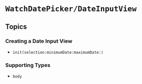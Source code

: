 # ``WatchDatePicker/DateInputView``

## Topics

### Creating a Date Input View

- ``init(selection:minimumDate:maximumDate:)``

### Supporting Types

- ``body``
